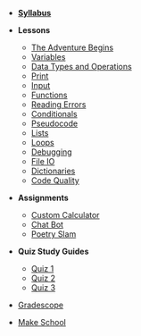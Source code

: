 - **[Syllabus](README.md)**

- **Lessons**
	- [The Adventure Begins](Lessons/adventure_begins.md)
	- [Variables](Lessons/variables.md)
	- [Data Types and Operations](Lessons/datatypes_operations.md)
	- [Print](Lessons/print.md)
	- [Input](Lessons/input.md)
	- [Functions](Lessons/functions.md)
	- [Reading Errors](Lessons/reading_errors.md)
	- [Conditionals](Lessons/conditionals.md)
	- [Pseudocode](Lessons/pseudocode.md)
	- [Lists](Lessons/lists.md)
	- [Loops](Lessons/loops.md)
	- [Debugging](Lessons/debugging.md)
	- [File IO](Lessons/file_io.md)
	- [Dictionaries](Lessons/dictionaries.md)
	- [Code Quality](Lessons/code_quality.md)

- **Assignments**
	- [Custom Calculator](Lessons/custom_calculator.md)
	- [Chat Bot](Lessons/chat_bot.md)
	- [Poetry Slam](Lessons/poetry_slam.md)

- **Quiz Study Guides**
	- [Quiz 1](Lessons/quiz1.md)
	- [Quiz 2](Lessons/quiz2.md)
	- [Quiz 3](Lessons/quiz3.md)

- [Gradescope](https://www.gradescope.com/courses/201367)
- [Make School](https://www.makeschool.com)
